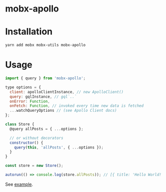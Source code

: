 # mobx-apollo

# Installation
`yarn add mobx mobx-utils mobx-apollo`

# Usage
```javascript
import { query } from 'mobx-apollo';

type options = {
  client: apolloClientInstance, // new ApolloClient()
  query: gqlInstance, // gql`..`
  onError: Function,
  onFetch: Function, // invoked every time new data is fetched
  ...watchQueryOptions // (see Apollo Client docs)
};

class Store {
  @query allPosts = { ...options };

  // or without decorators
  constructor() {
    query(this, 'allPosts', { ...options });
  }
}

const store = new Store();

autorun(() => console.log(store.allPosts)); // [{ title: 'Hello World!' }]
```

See [example](https://github.com/sonaye/mobx-apollo/tree/master/example).
